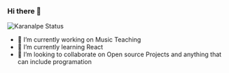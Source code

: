 ### Hi there 👋

![Karanalpe Status](https://github-readme-stats.vercel.app/api?username=karanalpe&show_icons=true)

- 🔭 I’m currently working on Music Teaching
- 🌱 I’m currently learning React
- 👯 I’m looking to collaborate on Open source Projects and anything that can include programation

<!--
**PauloVBS/PauloVBS** is a ✨ _special_ ✨ repository because its `README.md` (this file) appears on your GitHub profile.

Here are some ideas to get you started:


- 🤔 I’m looking for help with ...
- 💬 Ask me about ...
- 📫 How to reach me: ...
- 😄 Pronouns: ...
- ⚡ Fun fact: ...
-->
